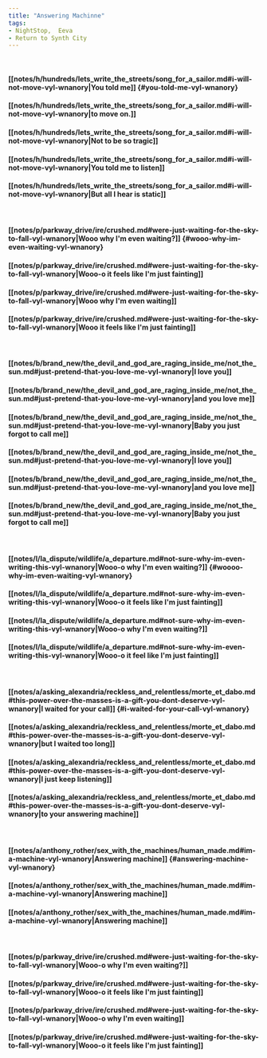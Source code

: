 ```yaml
---
title: "Answering Machinne"
tags:
- NightStop,  Eeva
- Return to Synth City
---
```

&nbsp;
#### [[notes/h/hundreds/lets_write_the_streets/song_for_a_sailor.md#i-will-not-move-vyl-wnanory|You told me]] {#you-told-me-vyl-wnanory}
#### [[notes/h/hundreds/lets_write_the_streets/song_for_a_sailor.md#i-will-not-move-vyl-wnanory|to move on.]]
#### [[notes/h/hundreds/lets_write_the_streets/song_for_a_sailor.md#i-will-not-move-vyl-wnanory|Not to be so tragic]]
#### [[notes/h/hundreds/lets_write_the_streets/song_for_a_sailor.md#i-will-not-move-vyl-wnanory|You told me to listen]]
#### [[notes/h/hundreds/lets_write_the_streets/song_for_a_sailor.md#i-will-not-move-vyl-wnanory|But all I hear is static]]
&nbsp;
#### [[notes/p/parkway_drive/ire/crushed.md#were-just-waiting-for-the-sky-to-fall-vyl-wnanory|Wooo why I'm even waiting?]] {#wooo-why-im-even-waiting-vyl-wnanory}
#### [[notes/p/parkway_drive/ire/crushed.md#were-just-waiting-for-the-sky-to-fall-vyl-wnanory|Wooo-o it feels like I'm just fainting]]
#### [[notes/p/parkway_drive/ire/crushed.md#were-just-waiting-for-the-sky-to-fall-vyl-wnanory|Wooo why I'm even waiting]]
#### [[notes/p/parkway_drive/ire/crushed.md#were-just-waiting-for-the-sky-to-fall-vyl-wnanory|Wooo it feels like I'm just fainting]]
&nbsp;
#### [[notes/b/brand_new/the_devil_and_god_are_raging_inside_me/not_the_sun.md#just-pretend-that-you-love-me-vyl-wnanory|I love you]]
#### [[notes/b/brand_new/the_devil_and_god_are_raging_inside_me/not_the_sun.md#just-pretend-that-you-love-me-vyl-wnanory|and you love me]]
#### [[notes/b/brand_new/the_devil_and_god_are_raging_inside_me/not_the_sun.md#just-pretend-that-you-love-me-vyl-wnanory|Baby you just forgot to call me]]
#### [[notes/b/brand_new/the_devil_and_god_are_raging_inside_me/not_the_sun.md#just-pretend-that-you-love-me-vyl-wnanory|I love you]]
#### [[notes/b/brand_new/the_devil_and_god_are_raging_inside_me/not_the_sun.md#just-pretend-that-you-love-me-vyl-wnanory|and you love me]]
#### [[notes/b/brand_new/the_devil_and_god_are_raging_inside_me/not_the_sun.md#just-pretend-that-you-love-me-vyl-wnanory|Baby you just forgot to call me]]
&nbsp;
#### [[notes/l/la_dispute/wildlife/a_departure.md#not-sure-why-im-even-writing-this-vyl-wnanory|Wooo-o why I'm even waiting?]] {#woooo-why-im-even-waiting-vyl-wnanory}
#### [[notes/l/la_dispute/wildlife/a_departure.md#not-sure-why-im-even-writing-this-vyl-wnanory|Wooo-o it feels like I'm just fainting]]
#### [[notes/l/la_dispute/wildlife/a_departure.md#not-sure-why-im-even-writing-this-vyl-wnanory|Wooo-o why I'm even waiting?]]
#### [[notes/l/la_dispute/wildlife/a_departure.md#not-sure-why-im-even-writing-this-vyl-wnanory|Wooo-o it feel like I'm just fainting]]
&nbsp;
#### [[notes/a/asking_alexandria/reckless_and_relentless/morte_et_dabo.md#this-power-over-the-masses-is-a-gift-you-dont-deserve-vyl-wnanory|I waited for your call]] {#i-waited-for-your-call-vyl-wnanory}
#### [[notes/a/asking_alexandria/reckless_and_relentless/morte_et_dabo.md#this-power-over-the-masses-is-a-gift-you-dont-deserve-vyl-wnanory|but I waited too long]]
#### [[notes/a/asking_alexandria/reckless_and_relentless/morte_et_dabo.md#this-power-over-the-masses-is-a-gift-you-dont-deserve-vyl-wnanory|I just keep listening]]
#### [[notes/a/asking_alexandria/reckless_and_relentless/morte_et_dabo.md#this-power-over-the-masses-is-a-gift-you-dont-deserve-vyl-wnanory|to your answering machine]]
&nbsp;
#### [[notes/a/anthony_rother/sex_with_the_machines/human_made.md#im-a-machine-vyl-wnanory|Answering machine]] {#answering-machine-vyl-wnanory}
#### [[notes/a/anthony_rother/sex_with_the_machines/human_made.md#im-a-machine-vyl-wnanory|Answering machine]]
#### [[notes/a/anthony_rother/sex_with_the_machines/human_made.md#im-a-machine-vyl-wnanory|Answering machine]]
&nbsp;
#### [[notes/p/parkway_drive/ire/crushed.md#were-just-waiting-for-the-sky-to-fall-vyl-wnanory|Wooo-o why I'm even waiting?]]
#### [[notes/p/parkway_drive/ire/crushed.md#were-just-waiting-for-the-sky-to-fall-vyl-wnanory|Wooo-o it feels like I'm just fainting]]
#### [[notes/p/parkway_drive/ire/crushed.md#were-just-waiting-for-the-sky-to-fall-vyl-wnanory|Wooo-o why I'm even waiting]]
#### [[notes/p/parkway_drive/ire/crushed.md#were-just-waiting-for-the-sky-to-fall-vyl-wnanory|Wooo-o it feels like I'm just fainting]]

